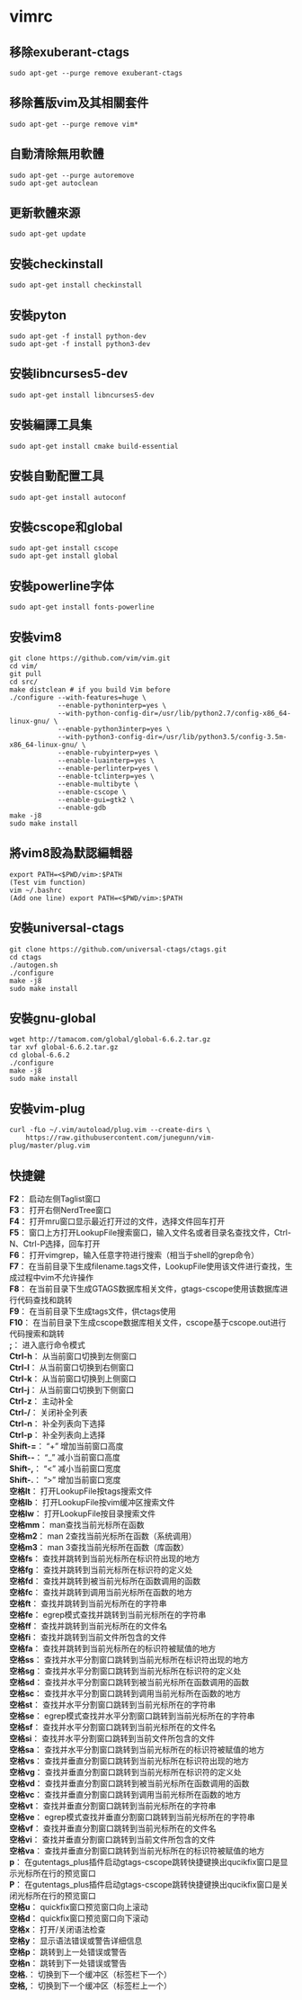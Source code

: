 # vimrc

## 移除exuberant-ctags
    sudo apt-get --purge remove exuberant-ctags
## 移除舊版vim及其相關套件
    sudo apt-get --purge remove vim*
## 自動清除無用軟體
    sudo apt-get --purge autoremove
    sudo apt-get autoclean
## 更新軟體來源
    sudo apt-get update
## 安裝checkinstall
    sudo apt-get install checkinstall
## 安裝pyton
    sudo apt-get -f install python-dev
    sudo apt-get -f install python3-dev
## 安裝libncurses5-dev
    sudo apt-get install libncurses5-dev
## 安裝編譯工具集
    sudo apt-get install cmake build-essential
## 安裝自動配置工具
    sudo apt-get install autoconf
## 安裝cscope和global
    sudo apt-get install cscope
    sudo apt-get install global
## 安裝powerline字体
    sudo apt-get install fonts-powerline
## 安裝vim8
    git clone https://github.com/vim/vim.git
    cd vim/
    git pull
    cd src/
    make distclean # if you build Vim before
    ./configure --with-features=huge \
                --enable-pythoninterp=yes \
                --with-python-config-dir=/usr/lib/python2.7/config-x86_64-linux-gnu/ \
                --enable-python3interp=yes \
                --with-python3-config-dir=/usr/lib/python3.5/config-3.5m-x86_64-linux-gnu/ \
                --enable-rubyinterp=yes \
                --enable-luainterp=yes \
                --enable-perlinterp=yes \
                --enable-tclinterp=yes \
                --enable-multibyte \
                --enable-cscope \
                --enable-gui=gtk2 \
                --enable-gdb
    make -j8
    sudo make install
## 將vim8設為默認編輯器
    export PATH=<$PWD/vim>:$PATH
    (Test vim function)
    vim ~/.bashrc
    (Add one line) export PATH=<$PWD/vim>:$PATH
## 安裝universal-ctags
    git clone https://github.com/universal-ctags/ctags.git
    cd ctags
    ./autogen.sh
    ./configure
    make -j8
    sudo make install
## 安裝gnu-global
    wget http://tamacom.com/global/global-6.6.2.tar.gz
    tar xvf global-6.6.2.tar.gz
    cd global-6.6.2
    ./configure
    make -j8
    sudo make install
## 安裝vim-plug
    curl -fLo ~/.vim/autoload/plug.vim --create-dirs \
    	https://raw.githubusercontent.com/junegunn/vim-plug/master/plug.vim

## 快捷鍵
**F2**： 启动左侧Taglist窗口  
**F3**： 打开右侧NerdTree窗口  
**F4**： 打开mru窗口显示最近打开过的文件，选择文件回车打开  
**F5**： 窗口上方打开LookupFile搜索窗口，输入文件名或者目录名查找文件，Ctrl-N、Ctrl-P选择，回车打开  
**F6**： 打开vimgrep，输入任意字符进行搜索（相当于shell的grep命令）  
**F7**： 在当前目录下生成filename.tags文件，LookupFile使用该文件进行查找，生成过程中vim不允许操作  
**F8**： 在当前目录下生成GTAGS数据库相关文件，gtags-cscope使用该数据库进行代码查找和跳转  
**F9**： 在当前目录下生成tags文件，供ctags使用  
**F10**： 在当前目录下生成cscope数据库相关文件，cscope基于cscope.out进行代码搜索和跳转  
**;**： 进入底行命令模式  
**Ctrl-h**： 从当前窗口切换到左侧窗口  
**Ctrl-l**： 从当前窗口切换到右侧窗口  
**Ctrl-k**： 从当前窗口切换到上侧窗口  
**Ctrl-j**： 从当前窗口切换到下侧窗口  
**Ctrl-z**： 主动补全  
**Ctrl-/**： 关闭补全列表  
**Ctrl-n**： 补全列表向下选择  
**Ctrl-p**： 补全列表向上选择  
**Shift-=**： “+” 增加当前窗口高度  
**Shift--**： “_” 减小当前窗口高度  
**Shift-,**： “<” 减小当前窗口宽度  
**Shift-.**： “>” 增加当前窗口宽度  
**空格lt**： 打开LookupFile按tags搜索文件  
**空格lb**： 打开LookupFile按vim缓冲区搜索文件  
**空格lw**： 打开LookupFile按目录搜索文件  
**空格mm**： man查找当前光标所在函数  
**空格m2**： man 2查找当前光标所在函数（系统调用）  
**空格m3**： man 3查找当前光标所在函数（库函数）  
**空格fs**： 查找并跳转到当前光标所在标识符出现的地方  
**空格fg**： 查找并跳转到当前光标所在标识符的定义处  
**空格fd**： 查找并跳转到被当前光标所在函数调用的函数  
**空格fc**： 查找并跳转到调用当前光标所在函数的地方  
**空格ft**： 查找并跳转到当前光标所在的字符串  
**空格fe**： egrep模式查找并跳转到当前光标所在的字符串  
**空格ff**： 查找并跳转到当前光标所在的文件名  
**空格fi**： 查找并跳转到当前文件所包含的文件  
**空格fa**： 查找并跳转到当前光标所在的标识符被赋值的地方  
**空格ss**： 查找并水平分割窗口跳转到当前光标所在标识符出现的地方  
**空格sg**： 查找并水平分割窗口跳转到当前光标所在标识符的定义处  
**空格sd**： 查找并水平分割窗口跳转到被当前光标所在函数调用的函数  
**空格sc**： 查找并水平分割窗口跳转到调用当前光标所在函数的地方  
**空格st**： 查找并水平分割窗口跳转到当前光标所在的字符串  
**空格se**： egrep模式查找并水平分割窗口跳转到当前光标所在的字符串  
**空格sf**： 查找并水平分割窗口跳转到当前光标所在的文件名  
**空格si**： 查找并水平分割窗口跳转到当前文件所包含的文件  
**空格sa**： 查找并水平分割窗口跳转到当前光标所在的标识符被赋值的地方  
**空格vs**： 查找并垂直分割窗口跳转到当前光标所在标识符出现的地方  
**空格vg**： 查找并垂直分割窗口跳转到当前光标所在标识符的定义处  
**空格vd**： 查找并垂直分割窗口跳转到被当前光标所在函数调用的函数  
**空格vc**： 查找并垂直分割窗口跳转到调用当前光标所在函数的地方  
**空格vt**： 查找并垂直分割窗口跳转到当前光标所在的字符串  
**空格ve**： egrep模式查找并垂直分割窗口跳转到当前光标所在的字符串  
**空格vf**： 查找并垂直分割窗口跳转到当前光标所在的文件名  
**空格vi**： 查找并垂直分割窗口跳转到当前文件所包含的文件  
**空格va**： 查找并垂直分割窗口跳转到当前光标所在的标识符被赋值的地方  
**p**： 在gutentags_plus插件启动gtags-cscope跳转快捷键换出qucikfix窗口是显示光标所在行的预览窗口  
**P**： 在gutentags_plus插件启动gtags-cscope跳转快捷键换出qucikfix窗口是关闭光标所在行的预览窗口  
**空格u**： quickfix窗口预览窗口向上滚动  
**空格d**： quickfix窗口预览窗口向下滚动  
**空格x**： 打开/关闭语法检查  
**空格y**： 显示语法错误或警告详细信息  
**空格p**： 跳转到上一处错误或警告  
**空格n**： 跳转到下一处错误或警告  
**空格.**： 切换到下一个缓冲区（标签栏下一个）  
**空格,**： 切换到下一个缓冲区（标签栏上一个）  